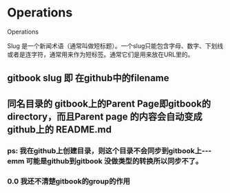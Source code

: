 # Operations

Operations

Slug 是一个新闻术语（通常叫做短标题）。一个slug只能包含字母、数字、下划线或者是连字符，通常用来作为短标签。通常它们是用来放在URL里的。

## gitbook slug 即 在github中的filename

## 同名目录的 gitbook上的Parent Page即gitbook的directory，而且Parent page 的内容会自动变成github上的 README.md

### ps: 我在github上创建目录，则这个目录不会同步到gitbook上---emm 可能是github到gitbook 没做类型的转换所以同步不了。


### 0.0 我还不清楚gitbook的group的作用
